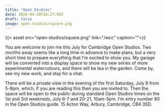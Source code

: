 ```yaml
---
title: "Open Studios"
date: 2024-04-29T16:27:56Z
draft: false
image: open-studios/square.png
---
```


{{< asset src="open-studios/square.png" link="/wcc" caption="">}}

You are welcome to join me this July for Cambridge Open Studios.  Two months away seems like a long time in advance to make plans, but a very short time to prepare everything that I'm excited to show you. My garage will be converted into a display space to show my new series of more experimental watercolours, and there will be tea in the garden.  Come by, see my new work, and stay for a chat.  

There will be a private view in the evening of the first Saturday, July 6 from 5-8pm, which, if you are reading this then you are invited to.  Then the space will be open to the public during standard Open Studios times on the 1st and 3rd weekneds, July 6-7 and 20-21, 10am-5pm. I'm entry number 80 in the Open Studios guide. 15 Acton Way, Arbury, Cambridge, CB4 3SD.


